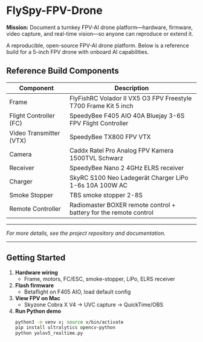 <a name="home"></a>
# FlySpy-FPV-Drone  

**Mission:** Document a turnkey FPV-AI drone platform—hardware, firmware, video capture, and real-time vision—so anyone can reproduce or extend it.

A reproducible, open-source FPV-AI drone platform. Below is a reference build for a 5-inch FPV drone with onboard AI capabilities.

## Reference Build Components

| Component                  | Description                                                                                   |
|----------------------------|-----------------------------------------------------------------------------------------------|
| Frame                      | FlyFishRC Volador II VX5 O3 FPV Freestyle T700 Frame Kit 5 inch                              |
| Flight Controller (FC)     | SpeedyBee F405 AIO 40A Bluejay 3-6S FPV Flight Controller                                     |
| Video Transmitter (VTX)    | SpeedyBee TX800 FPV VTX                                                                      |
| Camera                     | Caddx Ratel Pro Analog FPV Kamera 1500TVL Schwarz                                            |
| Receiver                   | SpeedyBee Nano 2 4GHz ELRS receiver                                                           |
| Charger                    | SkyRC S100 Neo Ladegerät Charger LiPo 1-6s 10A 100W AC                                       |
| Smoke Stopper              | TBS smoke stopper 2-8S                                                                       |
| Remote Controller          | Radiomaster BOXER remote control + battery for the remote control                           |

---

*For more details, see the project repository and documentation.*

---

<a name="getting-started"></a>
## Getting Started

1. **Hardware wiring**  
   - Frame, motors, FC/ESC, smoke-stopper, LiPo, ELRS receiver  
2. **Flash firmware**  
   - Betaflight on F405 AIO, load default config  
3. **View FPV on Mac**  
   - Skyzone Cobra X V4 → UVC capture → QuickTime/OBS  
4. **Run Python demo**  
   ```bash
   python3 -m venv v; source v/bin/activate
   pip install ultralytics opencv-python
   python yolov5_realtime.py
